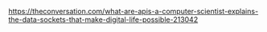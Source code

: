 https://theconversation.com/what-are-apis-a-computer-scientist-explains-the-data-sockets-that-make-digital-life-possible-213042